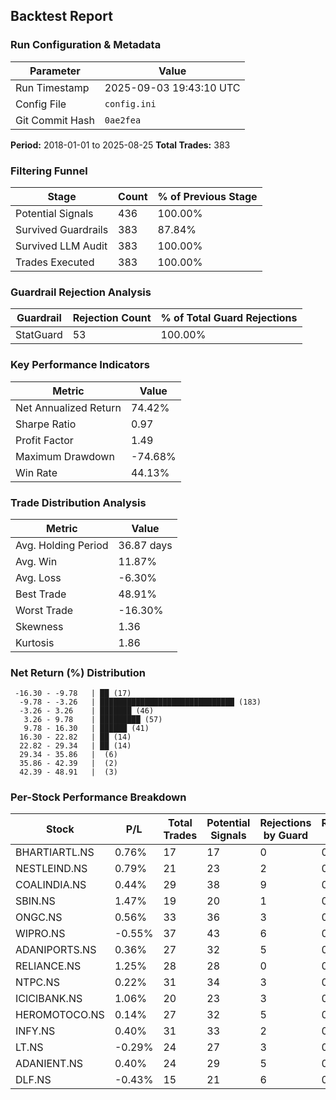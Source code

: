 
## Backtest Report

### Run Configuration & Metadata
| Parameter | Value |
| --- | --- |
| Run Timestamp | 2025-09-03 19:43:10 UTC |
| Config File | `config.ini` |
| Git Commit Hash | `0ae2fea` |

**Period:** 2018-01-01 to 2025-08-25
**Total Trades:** 383


### Filtering Funnel
| Stage | Count | % of Previous Stage |
| --- | --- | --- |
| Potential Signals | 436 | 100.00% |
| Survived Guardrails | 383 | 87.84% |
| Survived LLM Audit | 383 | 100.00% |
| Trades Executed | 383 | 100.00% |


### Guardrail Rejection Analysis
| Guardrail | Rejection Count | % of Total Guard Rejections |
| --- | --- | --- |
| StatGuard | 53 | 100.00% |


### Key Performance Indicators
| Metric | Value |
| --- | --- |
| Net Annualized Return | 74.42% |
| Sharpe Ratio | 0.97 |
| Profit Factor | 1.49 |
| Maximum Drawdown | -74.68% |
| Win Rate | 44.13% |

### Trade Distribution Analysis
| Metric | Value |
| --- | --- |
| Avg. Holding Period | 36.87 days |
| Avg. Win | 11.87% |
| Avg. Loss | -6.30% |
| Best Trade | 48.91% |
| Worst Trade | -16.30% |
| Skewness | 1.36 |
| Kurtosis | 1.86 |

### Net Return (%) Distribution
```
 -16.30 - -9.78   | ██ (17)
  -9.78 - -3.26   | ██████████████████████████████ (183)
  -3.26 - 3.26    | ███████ (46)
   3.26 - 9.78    | █████████ (57)
   9.78 - 16.30   | ██████ (41)
  16.30 - 22.82   | ██ (14)
  22.82 - 29.34   | ██ (14)
  29.34 - 35.86   |  (6)
  35.86 - 42.39   |  (2)
  42.39 - 48.91   |  (3)
```


### Per-Stock Performance Breakdown

| Stock | P/L | Total Trades | Potential Signals | Rejections by Guard | Rejections by LLM |
|---|---|---|---|---|---|
| BHARTIARTL.NS | 0.76% | 17 | 17 | 0 | 0 |
| NESTLEIND.NS | 0.79% | 21 | 23 | 2 | 0 |
| COALINDIA.NS | 0.44% | 29 | 38 | 9 | 0 |
| SBIN.NS | 1.47% | 19 | 20 | 1 | 0 |
| ONGC.NS | 0.56% | 33 | 36 | 3 | 0 |
| WIPRO.NS | -0.55% | 37 | 43 | 6 | 0 |
| ADANIPORTS.NS | 0.36% | 27 | 32 | 5 | 0 |
| RELIANCE.NS | 1.25% | 28 | 28 | 0 | 0 |
| NTPC.NS | 0.22% | 31 | 34 | 3 | 0 |
| ICICIBANK.NS | 1.06% | 20 | 23 | 3 | 0 |
| HEROMOTOCO.NS | 0.14% | 27 | 32 | 5 | 0 |
| INFY.NS | 0.40% | 31 | 33 | 2 | 0 |
| LT.NS | -0.29% | 24 | 27 | 3 | 0 |
| ADANIENT.NS | 0.40% | 24 | 29 | 5 | 0 |
| DLF.NS | -0.43% | 15 | 21 | 6 | 0 |